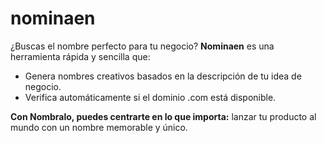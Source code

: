 # nominaen
¿Buscas el nombre perfecto para tu negocio? **Nominaen** es una herramienta rápida y sencilla que: 

- Genera nombres creativos basados en la descripción de tu idea de negocio.
- Verifica automáticamente si el dominio .com está disponible.

**Con Nombralo, puedes centrarte en lo que importa:** lanzar tu producto al mundo con un nombre memorable y único.
